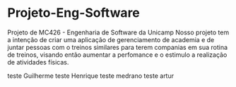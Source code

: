 # Projeto-Eng-Software
Projeto de MC426 - Engenharia de Software da Unicamp
Nosso projeto tem a intenção de criar uma aplicação de gerenciamento de academia e de juntar pessoas com o treinos similares para terem companias em sua rotina de treinos, visando então aumentar a perfomance e o estimulo a realização de atividades físicas.

teste Guilherme
teste Henrique
teste medrano
teste artur
